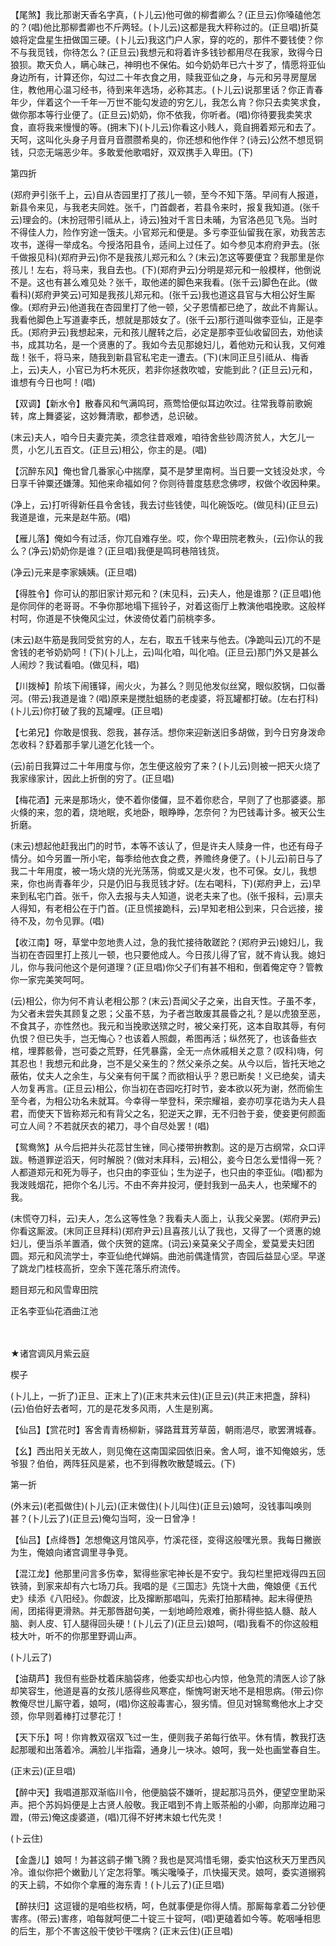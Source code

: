<!-- { "loadSidebar": true } -->
【尾煞】我比那谢天香名字真，(卜儿云)他可做的柳耆卿么？(正旦云)你嗓磕他怎的？(唱)他比那柳耆卿也不斤两轻。(卜儿云)这都是我大秤称过的。(正旦唱)折莫娘将定盘星生扭做国三硬。(卜儿云)我这门户人家，穿的吃的，那件不要钱使？你不与我觅钱，你待怎么？(正旦云)我想元和将着许多钱钞都用尽在我家，致得今日狼狈。欺天负人，瞒心昧己，神明也不保佑。如今奶奶年已六十岁了，情愿将亚仙身边所有，计算还你，勾过二十年衣食之用，赎我亚仙之身，与元和另寻房屋居住，教他用心温习经书，待到来年选场，必称其志。(卜儿云)说那里话？你正青春年少，伴着这个一千年一万世不能勾发迹的穷乞儿，我怎么肯？你只去卖笑求食，做你那本等行业便了。(正旦云)奶奶，你不依我，你听者。(唱)你待要我卖笑求食，直将我来慢慢的等。(拥末下)(卜儿云)你看这小贱人，竟自拥着郑元和去了。天呵，这叫化头身子月音月音臜臜希臭的，你还想和他作伴？(诗云)公然不想觅铜钱，只恋无端恶少年。多敢爱他歌唱好，双双携手入卑田。(下)


第四折

(郑府尹引张千上，云)自从杏园里打了孩儿一顿，至今不知下落。早间有人报道，新县令来见，与我老夫同姓。张千，门首觑者，若县令来时，报复我知道。(张千云)理会的。(末扮冠带引祗从上，诗云)独对千言日未晡，为官洛邑见飞凫。当时不得佳人力，险作穷途一饿夫。小官郑元和便是。多亏李亚仙留我在家，劝我苦志攻书，遂得一举成名。今授洛阳县令，适间上过任了。如今参见本府府尹去。(张千做报见科)(郑府尹云)你不是我孩儿郑元和么？(末云)怎这等要便宜？我那里是你孩儿！左右，将马来，我自去也。(下)(郑府尹云)分明是郑元和一般模样，他倒说不是。这也有甚么难见处？张千，取他递的脚色来我看。(张千云)脚色在此。(做看科)(郑府尹笑云)可知是我孩儿郑元和。(张千云)我也道这县官与大相公好生厮像。(郑府尹云)他道我在杏园里打了他一顿，父子恩情都已绝了，故此不肯厮认。我看他脚色上写道妻李氏，想就是那妓女了。(张千云)那行道叫做李亚仙，正是李氏。(郑府尹云)我想起来，元和孩儿醒转之后，必定是那李亚仙收留回去，劝他读书，成其功名，是一个贤惠的了。我如今去见那媳妇儿，着他劝元和认我，又何难哉！张千，将马来，随我到新县官私宅走一遭去。(下)(末同正旦引祗从、梅香上，云)夫人，小官已为朽木死灰，若非你拯救吹嘘，安能到此？(正旦云)元和，谁想有今日也呵！(唱)

【双调】【新水令】散春风和气满鸣珂，燕莺恰便似耳边吹过。往常我尊前歌婉转，席上舞婆娑，这妙舞清歌，都参透，总识破。

(末云)夫人，咱今日夫妻完美，须念往昔艰难，咱待舍些钞周济贫人，大乞儿一贯，小乞儿五百文。(正旦云)相公，你主的是。(唱)

【沉醉东风】俺也曾几番家心中揣摩，莫不是梦里南柯。当日要一文钱没处求，今日享千钟粟还嫌薄。知他来命福如何？你则待普度慈悲念佛啰，权做个收因种果。

(净上，云)打听得新任县令舍钱，我去讨些钱使，叫化碗饭吃。(做见科)(正旦云)我道是谁，元来是赵牛筋。(唱)

【雁儿落】俺如今有过活，你兀自难存坐。哎，你个卑田院老教头，(云)你认的我么？(净云)奶奶你是谁？(正旦唱)我便是鸣珂巷陪钱货。

(净云)元来是李家姨姨。(正旦唱)

【得胜令】你可认的那旧家计郑元和？(末见科，云)夫人，他是谁那？(正旦唱)他是你同伴的老哥哥。不争你那地塌下摇铃子，对着这衙厅上教演他唱挽歌。这般样村呵，你道是不快俺风尘过，休波倚仗着门前桃李多。

(末云)赵牛筋是我同受贫穷的人，左右，取五千钱来与他去。(净跪叫云)兀的不是舍钱的老爷奶奶呵！(下)(卜儿上，云)叫化咱，叫化咱。(正旦云)那门外又是甚么人闹炒？我试看咱。(做见科，唱)

【川拨棹】阶垓下闹镬铎，闹火火，为甚么？则见他发似丝窝，眼似胶锅，口似番河。(带云)我道是谁？(唱)原来是搅肚蛆肠的老虔婆，将瓦罐都打破。(左右打科)(卜儿云)你打破了我的瓦罐哩。(正旦唱)

【七弟兄】你敢是恨我、怨我，甚存活。想你来迎新送旧多胡做，到今日穷身泼命怎收科？舒着那手掌儿道乞化钱一个。

(云)前日我算过二十年用度与你，怎生便这般穷了来？(卜儿云)则被一把天火烧了我家缘家计，因此上折倒的穷了。(正旦唱)

【梅花酒】元来是那场火，使不着你偻儸，显不着你悲合，早则了了也那婆婆。那火倏的来，忽的着，烧地眠，炙地卧，眼睁睁，怎奈何？为巴钱毒计多。被天公生折磨。

(末云)想起他赶我出门的时节，本等不该认了，但是许夫人赎身一件，也还有母子情分。如今另置一所小宅，每季给他衣食之费，养赡终身便了。(卜儿云)前日与了我二十年用度，被一场火烧的光光荡荡，倘或又是火发，也不可保。女儿，我想来，你也尚青春年少，只是仍旧与我觅钱才好。(左右喝科，下)(郑府尹上，云)早来到私宅门首。张千，你入去报与夫人知道，说老夫来了也。(张千报科，云)禀夫人得知，有老相公在于门首。(正旦慌接跪科，云)早知老相公到来，只合远接，接待不及，勿令见罪。(唱)

【收江南】呀，草堂中忽地贵人过，急的我忙接待敢蹉跎？(郑府尹云)媳妇儿，我当初在杏园里打上孩儿一顿，也只要他成人。今日孩儿得了官，就不肯认我。媳妇儿，你与我问他这个是何道理？(正旦唱)你父子们有甚不相和，倒着俺定夺？管教你一家完美笑呵呵。

(云)相公，你为何不肯认老相公那？(末云)吾闻父子之亲，出自天性。子虽不孝，为父者未尝失其顾复之恩；父虽不慈，为子者岂敢废其晨昏之礼？是以虎狼至恶，不食其子，亦性然也。我元和当挽歌送殡之时，被父亲打死，这本自取其辱，有何仇恨？但已失手，岂无悔心？也该着人照觑，希图再活；纵然死了，也该备些衣棺，埋葬骸骨，岂可委之荒野，任凭暴露，全无一点休戚相关之意？(叹科)嗨，何其忍也！我想元和此身，岂不是父亲生的？然父亲杀之矣。从今以后，皆托天地之蔽佑，仗夫人之余生，与父亲有何干属？而欲相认乎？恩已断矣！义已绝矣，请夫人勿复再言。(正旦云)相公，你当初在杏园吃打时节，妾本欲以死为谢，然而偷生至今者，为相公功名未就耳。今幸得一举登科，荣宗耀祖，妾亦叨享花诰为夫人县君，而使天下皆称郑元和有背父之名，犯逆天之罪，无不归咎于妾，使妾更何颜面可立人间？不若就厌衣的裙刀，寻个自尽处罢！(唱)

【鸳鸯煞】从今后把并头花蕊甘生锉，同心搂带拚教割。这的是万古纲常，众口评跋。畅道罪逆滔天，何时解脱？(做对末拜科，云)相公，妾今日怎么爱惜得一死？人都道郑元和死为辱子，也只由的李亚仙；生为逆子，也只由的李亚仙。(唱)都为我泼贱烟花，把你个名儿污。不由不奔井投河，便封我到一品夫人，也荣耀不的我。

(末慌夺刀科，云)夫人，怎么这等性急？我看夫人面上，认我父亲罢。(郑府尹云)你看这厮波。(末同正旦拜科)(郑府尹云)且喜孩儿认了我也，又得了一个贤惠的媳妇儿，便当杀羊置酒，做个庆贺的筵席。(词云)亲莫亲父子周全，爱莫爱夫妇团圆。郑元和风流学士，李亚仙绝代婵娟。曲池前偶逢情赏，杏园后益显心坚。早遂了跳龙门桂枝高折，空余下莲花落乐府流传。

题目郑元和风雪卑田院

正名李亚仙花酒曲江池


　
　




★诸宫调风月紫云庭

楔子

(卜儿上，一折了)正旦、正末上了)(正末共末云住)(正旦云)(共正末把盏，辞科)(云)伯伯好去者呵，兀的是花发多风雨，人生是别离。

【仙吕】【赏花时】客舍青青杨柳新，驿路茸茸芳草茵，朝雨浥尽，歌罢渭城春。

【幺】西出阳关无故人，则见俺在这南国梁园依旧亲。舍人呵，谁不知俺娘劣，恁爷狠？伯伯，两阵狂风是紧，也不到得教吹散楚城云。(下)

第一折

(外末云)(老孤做住)(卜儿云)(正末做住)(卜儿叫住)(正旦云)娘呵，没钱事叫唤则甚？(卜儿云了)(正旦云)俺勾当呵，没一日曾净！

【仙吕】【点绛唇】怎想俺这月馆风亭，竹溪花径，变得这般嘿光景。我每日撇嵌为生，俺娘向诸宫调里寻争竞。

【混江龙】他那里问言多伤幸，絮得些家宅神长是不安宁。我勾栏里把戏得四五回铁骑，到家来却有六七场刀兵。我唱的是《三国志》先饶十大曲，俺娘便《五代史》续添《八阳经》。你觑波，比及撺断那唱叫，先索打拍那精神。起末得便热闹，团掿得更滑熟。并无那唇甜句美，一刬地崎险艰难，衠扑得些掂人髓、敲人脑、剥人皮、钉人腿得回头硬！(卜儿云了)(正旦云)娘呵，(唱)我看不的你这般粗枝大叶，听不的你那里野调山声。

(卜儿云了)

【油葫芦】我但有些卧枕着床脑袋疼，他委实却也心内惊，他急荒的清医人诊了脉却笑容生，他道是喜的女孩儿感得些风寒症，惭愧呵谢天地不是相思病。(带云)你教俺尽世儿厮守着，娘呵，(唱)你这般毒害心，狠劣情。但见对锦鸳鸯他水上才交颈，你早则着棒打过蓼花汀！

【天下乐】呵！你肯教双宿双飞过一生，便则我子弟每行依平。休有情，教我打迭起那暖和出落着冷。满脸儿半指霜，通身儿一块冰。娘呵，我一处也画堂春自生。

(正末云)(正旦唱)

【醉中天】我唱道那双渐临川令，他便脑袋不嫌听，提起那冯员外，便望空里助采声。把个苏妈妈便是上古贤人般敬。我正唱到不肯上贩茶船的小卿，向那岸边厢刁蹬，(带云)俺这虔婆道，(唱)兀得不好拷末娘七代先灵！

(卜云住)

【金盏儿】娘呵！为甚这鹞子懒飞腾？我也是冥鸿惜毛翎，委实怕这秋天万里西风冷。谁似你把个嫩勤儿丫定怎将擎。嘴尖嚵嗓子，爪快撮天灵。娘呵，委实道搦鸦的天上鹞，不如你个拿雁的海东青！(卜儿云了)(正旦唱)

【醉扶归】这逗镘的是咱些权柄，呵，色就事便是你得人情。那厮每拿着二分钞便害疼。(带云)害疼，咱每就呵便二十锭三十锭呵，(唱)更磕着如今等。乾咽唾相思的后生，那个不害这般干使钞干嘿病？(正末云住)(正旦唱)

